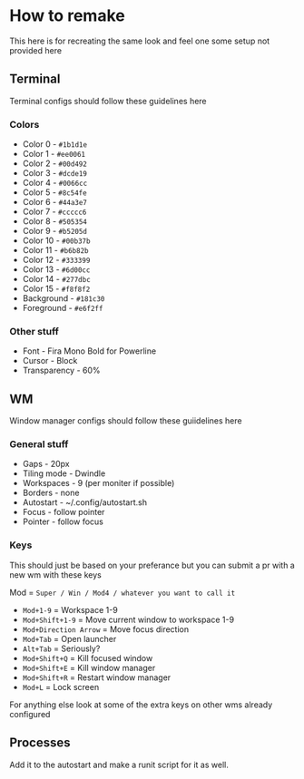 # How to remake

This here is for recreating the same look and feel one some setup not provided here

## Terminal

Terminal configs should follow these guidelines here

### Colors

* Color 0  - `#1b1d1e`
* Color 1  - `#ee0061`
* Color 2  - `#00d492`
* Color 3  - `#dcde19`
* Color 4  - `#0066cc`
* Color 5  - `#8c54fe`
* Color 6  - `#44a3e7`
* Color 7  - `#ccccc6`
* Color 8  - `#505354`
* Color 9  - `#b5205d`
* Color 10 - `#00b37b`
* Color 11 - `#b6b82b`
* Color 12 - `#333399`
* Color 13 - `#6d00cc`
* Color 14 - `#277dbc`
* Color 15 - `#f8f8f2`
* Background - `#181c30`
* Foreground - `#e6f2ff`

### Other stuff

* Font - Fira Mono Bold for Powerline
* Cursor - Block
* Transparency - 60%

## WM

Window manager configs should follow these guiidelines here

### General stuff

* Gaps - 20px
* Tiling mode - Dwindle
* Workspaces - 9 (per moniter if possible)
* Borders - none
* Autostart - ~/.config/autostart.sh
* Focus - follow pointer
* Pointer - follow focus

### Keys

This should just be based on your preferance but you can submit a pr with a new wm with these keys

Mod = `Super / Win / Mod4 / whatever you want to call it`

* `Mod+1-9` = Workspace 1-9
* `Mod+Shift+1-9` = Move current window to workspace 1-9
* `Mod+Direction Arrow` = Move focus direction
* `Mod+Tab` = Open launcher
* `Alt+Tab` = Seriously?
* `Mod+Shift+Q` = Kill focused window
* `Mod+Shift+E` = Kill window manager
* `Mod+Shift+R` = Restart window manager
* `Mod+L` = Lock screen

For anything else look at some of the extra keys on other wms already configured

## Processes

Add it to the autostart and make a runit script for it as well.
